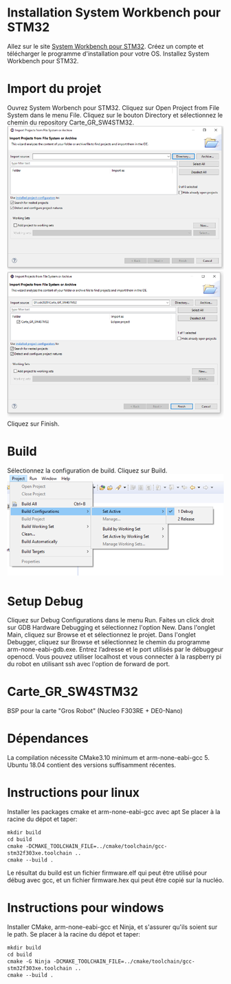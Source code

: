 # Installation System Workbench pour STM32
Allez sur le site [System Workbench pour STM32](https://www.openstm32.org/System+Workbench+for+STM32).
Créez un compte et télécharger le programme d'installation pour votre OS.
Installez System Workbench pour STM32.

# Import du projet
Ouvrez System Worbench pour STM32.
Cliquez sur Open Project from File System dans le menu File.
Cliquez sur le bouton Directory et sélectionnez le chemin du repository Carte_GR_SW4STM32.
![](images/build_system_workbench_1.png)
![](images/build_system_workbench_2.png)Cliquez sur Finish.

# Build
Sélectionnez la configuration de build.
Cliquez sur Build.
![](images/build_system_workbench_3.png)

# Setup Debug
Cliquez sur Debug Configurations dans le menu Run.
Faites un click droit sur GDB Hardware Debugging et sélectionnez l'option New.
Dans l'onglet Main, cliquez sur Browse et et sélectionnez le projet.
Dans l'onglet Debugger, cliquez sur Browse et sélectionnez le chemin du programme arm-none-eabi-gdb.exe.
Entrez l’adresse et le port utilisés par le débuggeur openocd. Vous pouvez utiliser localhost et vous connecter à la raspberry pi du robot en utilisant ssh avec l'option de forward de port.







# Carte_GR_SW4STM32
BSP pour la carte "Gros Robot" (Nucleo F303RE + DE0-Nano)

# Dépendances
La compilation nécessite CMake3.10 minimum et arm-none-eabi-gcc 5.
Ubuntu 18.04 contient des versions suffisamment récentes.

# Instructions pour linux
Installer les packages cmake et arm-none-eabi-gcc avec apt
Se placer à la racine du dépot et taper:
```shell
mkdir build
cd build
cmake -DCMAKE_TOOLCHAIN_FILE=../cmake/toolchain/gcc-stm32f303xe.toolchain ..
cmake --build .
```
Le résultat du build est un fichier firmware.elf qui peut être utilisé pour débug avec gcc, et un fichier firmware.hex qui peut être copié sur la nucléo.

# Instructions pour windows
Installer CMake, arm-none-eabi-gcc et Ninja, et s'assurer qu'ils soient sur le path.
Se placer à la racine du dépot et taper:
```shell
mkdir build
cd build
cmake -G Ninja -DCMAKE_TOOLCHAIN_FILE=../cmake/toolchain/gcc-stm32f303xe.toolchain ..
cmake --build .
```

